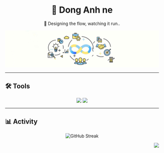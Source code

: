 <!-- Avatar / Icon -->
<!-- <p align="center">
  <img src="coding.png" alt="Profile Icon" width="120">
</p> -->

<h1 align="center">👋 Dong Anh ne</h1>
<p align="center">
  🎯 Designing the flow, watching it run.. 
</p>

![header](hehe.jpg)

---


## 🛠 Tools
<p align="center">
  <img src="https://img.shields.io/badge/Java-007396?logo=java&logoColor=white" height="30">
  <img src="https://img.shields.io/badge/SQL-4479A1?logo=mysql&logoColor=white" height="30">
</p>


---


## 📊 Activity
<div align="center">

![GitHub Streak](https://github-readme-streak-stats.herokuapp.com/?user=donganm&theme=radical)


</div>

<div align="right">

![](https://komarev.com/ghpvc/?username=donganm&color=ffb6c1&style=flat&label=VIEWS)

</div>

